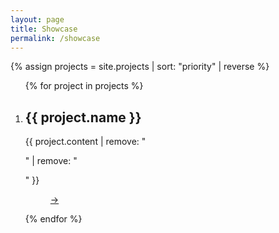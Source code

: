 ```yaml
---
layout: page
title: Showcase
permalink: /showcase
---
```


<style>
	.card {
		justify-content: flex-end;
		width: 30%;
		aspect-ratio: 3/2;
		background-size: cover;
		border-radius: 3px;
		border: 1px solid #101010;
		flex-grow: 1;
	}
	.card.big {
		width: 50%;
		aspect-ratio: 3/2;
	}
	.card figcaption {
		padding: 1.5em;
		background: linear-gradient(transparent, rgba(0, 0, 0, 0.75));
		text-shadow: 0 0 1px black;
		row-gap: 1em;
	}
	.card.big figcaption {
		flex-direction: row;
		justify-content: space-between;
		align-items: center;
	}
</style>

{% assign projects = site.projects | sort: "priority" | reverse %}

<section>
	<ol class="grid" id="showcase-grid">
		{% for project in projects %}
		<li class="card{% if project.highlight %} big{%endif%}" style="background-image: url({{ project.image }})">
			<figcaption>
				<span>
					<h2>{{ project.name }}</h2>
					<span>{{ project.content | remove: "<p>" | remove: "</p>" }}</span>
				</span>
				<menu><a href="{{ project.url }}" title="Link">→</a></menu>
			</figcaption>
		</li>
		{% endfor %}
	</ol>
</section>
